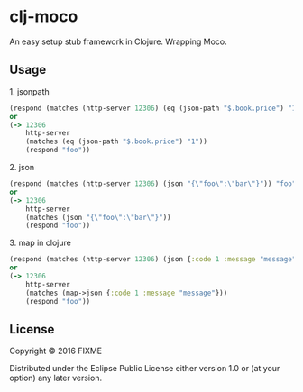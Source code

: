 # clj-moco

An easy setup stub framework in Clojure. Wrapping Moco.

## Usage

1\. jsonpath
```clojure
(respond (matches (http-server 12306) (eq (json-path "$.book.price") "1")) "foo")
or
(-> 12306
    http-server
    (matches (eq (json-path "$.book.price") "1"))
    (respond "foo"))
```
2\. json
```clojure
(respond (matches (http-server 12306) (json "{\"foo\":\"bar\"}")) "foo")
or
(-> 12306
    http-server
    (matches (json "{\"foo\":\"bar\"}"))
    (respond "foo"))
```
3\. map in clojure
```clojure
(respond (matches (http-server 12306) (json {:code 1 :message "message"})) "foo")
or
(-> 12306
    http-server
    (matches (map->json {:code 1 :message "message"}))
    (respond "foo"))
```

## License

Copyright © 2016 FIXME

Distributed under the Eclipse Public License either version 1.0 or (at
your option) any later version.
